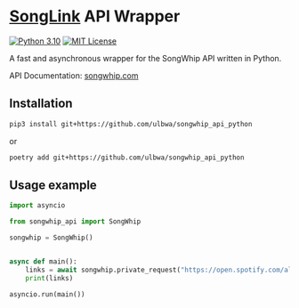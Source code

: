 # [SongLink](https://odesli.co) API Wrapper

[![Python 3.10](https://img.shields.io/badge/python-^3.10-blue.svg)](https://www.python.org/downloads/release/python-3100/)
[![MIT License](https://img.shields.io/badge/license-MIT-green.svg)](https://mit-license.org/)

A fast and asynchronous wrapper for the SongWhip API written in Python.

API Documentation: [songwhip.com](https://songwhip.com/faq)

## Installation

```bash
pip3 install git+https://github.com/ulbwa/songwhip_api_python
```
or
```bash
poetry add git+https://github.com/ulbwa/songwhip_api_python
```

## Usage example

```python
import asyncio

from songwhip_api import SongWhip

songwhip = SongWhip()


async def main():
    links = await songwhip.private_request("https://open.spotify.com/album/5Z9iiGl2FcIfa3BMiv6OIw?si=6Vb9yJiKSM6C0lpyfPZbfQ")
    print(links)

asyncio.run(main())
```

